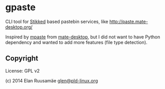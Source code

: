 gpaste
======

CLI tool for [Stikked][1] based pastebin services, like http://paste.mate-desktop.org/

Inspired by [mpaste][2] from [mate-desktop][3], but I did not want to have Python dependency and wanted to add more features (file type detection).

## Copyright

License: GPL v2

(c) 2014 Elan Ruusamäe <glen@pld-linux.org>


  [1]: https://github.com/claudehohl/Stikked
  [2]: https://github.com/mate-desktop/mate-desktop/blob/1.8/tools/mpaste
  [3]: http://mate-desktop.org/

